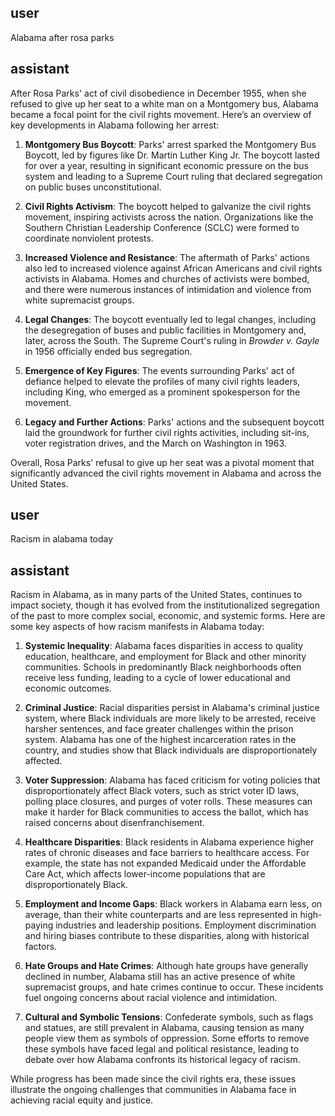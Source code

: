 ## user
Alabama after rosa parks
## assistant

After Rosa Parks' act of civil disobedience in December 1955, when she refused to give up her seat to a white man on a Montgomery bus, Alabama became a focal point for the civil rights movement. Here’s an overview of key developments in Alabama following her arrest:

1. **Montgomery Bus Boycott**: Parks' arrest sparked the Montgomery Bus Boycott, led by figures like Dr. Martin Luther King Jr. The boycott lasted for over a year, resulting in significant economic pressure on the bus system and leading to a Supreme Court ruling that declared segregation on public buses unconstitutional.

2. **Civil Rights Activism**: The boycott helped to galvanize the civil rights movement, inspiring activists across the nation. Organizations like the Southern Christian Leadership Conference (SCLC) were formed to coordinate nonviolent protests.

3. **Increased Violence and Resistance**: The aftermath of Parks' actions also led to increased violence against African Americans and civil rights activists in Alabama. Homes and churches of activists were bombed, and there were numerous instances of intimidation and violence from white supremacist groups.

4. **Legal Changes**: The boycott eventually led to legal changes, including the desegregation of buses and public facilities in Montgomery and, later, across the South. The Supreme Court's ruling in *Browder v. Gayle* in 1956 officially ended bus segregation.

5. **Emergence of Key Figures**: The events surrounding Parks' act of defiance helped to elevate the profiles of many civil rights leaders, including King, who emerged as a prominent spokesperson for the movement.

6. **Legacy and Further Actions**: Parks' actions and the subsequent boycott laid the groundwork for further civil rights activities, including sit-ins, voter registration drives, and the March on Washington in 1963.

Overall, Rosa Parks' refusal to give up her seat was a pivotal moment that significantly advanced the civil rights movement in Alabama and across the United States.
## user
Racism in alabama today 
## assistant
Racism in Alabama, as in many parts of the United States, continues to impact society, though it has evolved from the institutionalized segregation of the past to more complex social, economic, and systemic forms. Here are some key aspects of how racism manifests in Alabama today:

1. **Systemic Inequality**: Alabama faces disparities in access to quality education, healthcare, and employment for Black and other minority communities. Schools in predominantly Black neighborhoods often receive less funding, leading to a cycle of lower educational and economic outcomes.

2. **Criminal Justice**: Racial disparities persist in Alabama's criminal justice system, where Black individuals are more likely to be arrested, receive harsher sentences, and face greater challenges within the prison system. Alabama has one of the highest incarceration rates in the country, and studies show that Black individuals are disproportionately affected.

3. **Voter Suppression**: Alabama has faced criticism for voting policies that disproportionately affect Black voters, such as strict voter ID laws, polling place closures, and purges of voter rolls. These measures can make it harder for Black communities to access the ballot, which has raised concerns about disenfranchisement.

4. **Healthcare Disparities**: Black residents in Alabama experience higher rates of chronic diseases and face barriers to healthcare access. For example, the state has not expanded Medicaid under the Affordable Care Act, which affects lower-income populations that are disproportionately Black.

5. **Employment and Income Gaps**: Black workers in Alabama earn less, on average, than their white counterparts and are less represented in high-paying industries and leadership positions. Employment discrimination and hiring biases contribute to these disparities, along with historical factors.

6. **Hate Groups and Hate Crimes**: Although hate groups have generally declined in number, Alabama still has an active presence of white supremacist groups, and hate crimes continue to occur. These incidents fuel ongoing concerns about racial violence and intimidation.

7. **Cultural and Symbolic Tensions**: Confederate symbols, such as flags and statues, are still prevalent in Alabama, causing tension as many people view them as symbols of oppression. Some efforts to remove these symbols have faced legal and political resistance, leading to debate over how Alabama confronts its historical legacy of racism.

While progress has been made since the civil rights era, these issues illustrate the ongoing challenges that communities in Alabama face in achieving racial equity and justice.